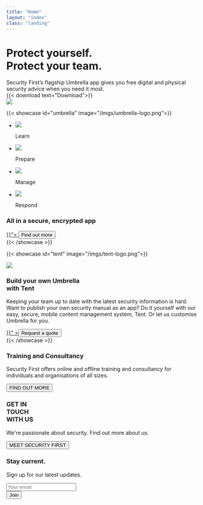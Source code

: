 ```yaml
---
title: "Home"
layout: "index"
class: "landing"
---
```

<div class="intro">
  <div class="container">
    <div class="row">
      <div class="col-lg-6 col-md-12">
        <div class="d-none d-lg-block spacer-top100"></div>
        <h1 class="">Protect yourself.<br>Protect your team.</h1>
        <div class="home-description">Security First’s flagship Umbrella app gives you free digital and physical security advice when you need it most.</div>		
        {{< download text="Download">}}
      </div>
    </div>
  </div>
    <img class="d-none d-lg-block hero-app" src="/imgs/hero-app.png"/>
</div>

{{< showcase id="umbrella" image="/imgs/umbrella-logo.png">}}
<ul class="spacer-top70 col-12 list-inline text-center">
  <li class="list-inline-item">
    <img src="/imgs/learn.png" />
    <p class="data">Learn</p>
  </li>
  <li class="list-inline-item">
    <img src="/imgs/prepare.png" />
    <p class="data">Prepare</p>
  </li>
  <li class="list-inline-item">
    <img src="/imgs/manage.png" />
    <p class="data">Manage</p>
  </li>
  <li class="list-inline-item">
    <img src="/imgs/respond.png" />
    <p class="data">Respond</p>
  </li>
</ul>
<div class="col-9 text-center mx-auto spacer-top30 spacer-bottom30">
  <h3 class="center">All in a secure, encrypted app</h3>
  <a href="{{< ref "umbrella.md" >}}">
    <button type="button" class="btn btn-primary btn-spaced">Find out more</button>
  </a>
</div>
{{< /showcase >}}

{{< showcase id="tent" image="/imgs/tent-logo.png">}}
<div class="col-lg-6 spacer-top30">
  <img src="/imgs/tent-sketch.png"/>
</div>
<div class="col-lg-6">
  <h3 class="spacer-top30">Build your own Umbrella<br> with Tent</h3>
  <p>Keeping your team up to date with the latest security information is hard. Want to publish your own security manual as an app? Do it yourself with our easy, secure, mobile content management system, Tent. Or let us customise Umbrella for you.</p>
  <a href="{{< ref "tent.md" >}}" ><button type="button" class="btn btn-primary btn-spaced">Request a quote</button></a>
</div>
{{< /showcase >}}

<div id="training" class="yellow-wave">
  <div class="yellow-solid">
    <div class="container text-center">
      <div class="row">
        <div class="col-lg-6 offset-lg-3">
          <h3>Training and Consultancy</h3>
          <p>Security First offers online and offline training and consultancy for individuals and organisations of all sizes.</p>
          <button type="button" class="btn btn-primary btn-spaced">FIND OUT MORE</button>
        </div>
      </div>
    </div>
  </div>
</div>

<div id="contact" class="container">
  <div class="row spacer-top150 spacer-bottom150">
    <div class="col-6">
      <h3>GET IN<br>TOUCH<br>WITH US</h3>
    </div>
    <div class="col-6">
      <p class="right spacer-top30">We're passionate about security. Find out more about us.</p>
      <button type="button" class="btn btn-primary float-right">MEET SECURITY FIRST</button>
    </div>
  </div>
</div>

<div class="newsletter">
  <div class="container">
    <div class="row">
      <div class="col-10 offset-1 text-center">
        <h3>Stay current.</h3>
        <p>Sign up for our latest updates.</p>
        <form class="mask" action="https://secfirst.us3.list-manage.com/subscribe/post?u=82b3d8f9b149832e060647ae7&amp;id=f73006cb61" method="post" id="mc-embedded-subscribe-form" name="mc-embedded-subscribe-form" class="form-inline validate" role="form" target="_blank" novalidate="">
                  <div class="form-group">
                    <input type="email" value="" name="EMAIL" class="form-control input-lg email" id="mce-EMAIL" placeholder="Your email" required="">
                  </div>
                  <button type="submit" class="btn btn-primary btn-spaced">Join</button>
                </form>
      </div>
    </div>
  </div>
</div>